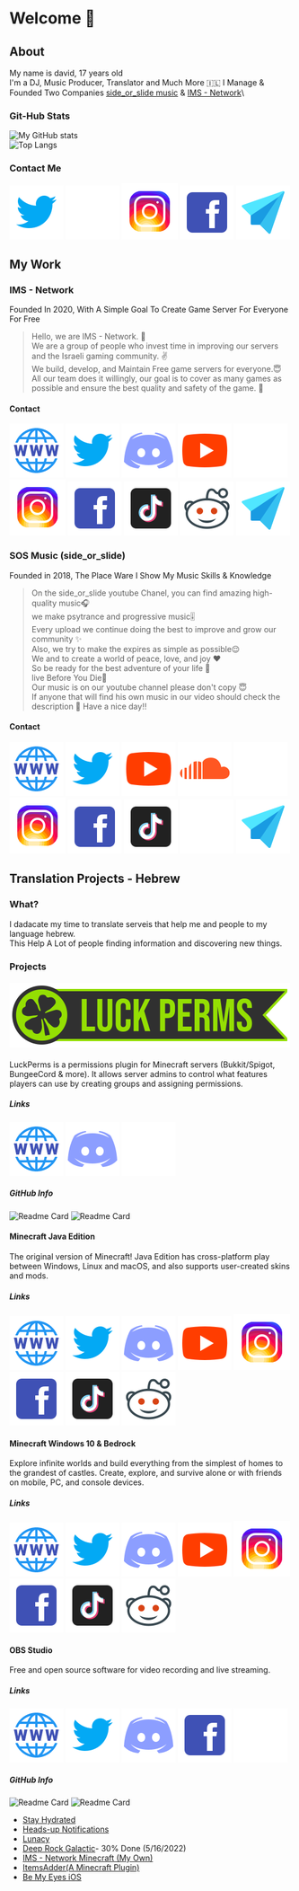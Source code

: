 # Welcome 👋
## About
My name is david, 17 years old\
I'm a DJ, Music Producer, Translator and Much More 🇮🇱
I Manage & Founded Two Companies [side_or_slide music](https://www.youtube.com/c/sideorslideMusic) & [IMS - Network](https://israelmincraftml.wixsite.com/ims-network)\
### Git-Hub Stats
![My GitHub stats](https://github-readme-stats.vercel.app/api?username=thefourcraft&show_icons=true&theme=dark)\
![Top Langs](https://github-readme-stats.vercel.app/api/top-langs/?username=thefourcraft&theme=dark&langs_count=8)
### Contact Me
[![Twitter-logo](photos/Twitter-icon.svg)](https://twitter.com/thefourcraft)
[![GitHub-logo](photos/Github-icon.svg)](https://github.com/thefourcraft)
[![Instagram-logo](photos/Instagram-icon.svg)](https://www.instagram.com/david_furman/)
[![Facebook-logo](photos/Facebook-icon.svg)](https://www.facebook.com/david2004furman)
[![Email-logo](photos/Email-icon.svg)](mailto:coo@ims-network.net?subject=[GitHub])
## My Work
### IMS - Network
Founded In 2020, With A Simple Goal To Create Game Server For Everyone For Free
> Hello, we are IMS - Network. 👋\
We are a group of people who invest time in improving our servers and the Israeli gaming community. ✌️\
We build, develop, and Maintain
Free game servers for everyone.😇\
All our team does it willingly, our goal is to cover as many games as possible and ensure the best quality and safety of the game. 🤩
#### Contact
[![Website-logo](photos/Website-icon.svg)](https://israelmincraftml.wixsite.com/ims-network)
[![Twitter-logo](photos/Twitter-icon.svg)](https://twitter.com/network_ims)
[![Discord-logo](photos/Discord-icon.svg)](https://discord.ims-network.net)
[![YouTube-logo](photos/Play-icon.svg)](https://www.youtube.com/channel/UC2k502VERIriL01UtnpE_wQ)
[![GitHub-logo](photos/Github-icon.svg)](https://github.com/IMS-Network)
[![Instagram-logo](photos/Instagram-icon.svg)](https://www.instagram.com/ims__network/)
[![Facebook-logo](photos/Facebook-icon.svg)](https://www.facebook.com/IMSNetworkOfficial)
[![TikTok-logo](photos/Tiktok-icon.svg)](https://www.tiktok.com/@ims_network)
[![Reddit-logo](photos/Reddit-icon.svg)](https://www.reddit.com/r/IMS_Network/)
[![Email-logo](photos/Email-icon.svg)](mailto:support@ims-network.net?subject=[GitHub])
### SOS Music (side_or_slide)
Founded in 2018, The Place Ware I Show My Music Skills & Knowledge
> On the side_or_slide youtube Chanel, you can find amazing high-quality music🎧\
we make psytrance and progressive music🎚️\
Every upload we continue doing the best to improve and grow our community ✨\
Also, we try to make the expires as simple as possible😌\
We and to create a world of peace, love, and joy ❤️\
So be ready for the best adventure of your life 🤩\
live Before You Die🥂\
Our music is on our youtube channel please don't copy 😇\
If anyone that will find his own music in our video should check the description 🧐
Have a nice day‼️
#### Contact
[![Website-logo](photos/Website-icon.svg)](https://yousideorslide7715.wixsite.com/website)
[![Twitter-logo](photos/Twitter-icon.svg)](https://twitter.com/or_slide)
[![YouTube-logo](photos/Play-icon.svg)](https://www.youtube.com/channel/UCEGkCJFSotCr4F4sMmshHsA)
[![Soundcloud-logo](photos/Soundcloud-icon.svg)](https://soundcloud.com/side_or-slide)
[![Mixcloud-logo](photos/Mixcloud-icon.svg)](https://www.mixcloud.com/side_or_slide/)
[![Instagram-logo](photos/Instagram-icon.svg)](https://www.instagram.com/side_or_slide/)
[![Facebook-logo](photos/Facebook-icon.svg)](https://www.facebook.com/sideorslide)
[![TikTok-logo](photos/Tiktok-icon.svg)](https://www.tiktok.com/@side_or_slide)
[![Fandom-logo](photos/Fandom-icon.svg)](https://trance.fandom.com/wiki/Side_or_slide)
[![Email-logo](photos/Email-icon.svg)](mailto:you.side.or.slide.7715@gmail.com?subject=[GitHub])
## Translation Projects - Hebrew
### What?
I dadacate my time to translate serveis that help me and people to my language hebrew.\
This Help A Lot of people finding information and discovering new things.
### Projects
#### ![Lackperms-logo](photos/LackPerms.svg)
LuckPerms is a permissions plugin for Minecraft servers (Bukkit/Spigot, BungeeCord & more). It allows server admins to control what features players can use by creating groups and assigning permissions.
##### Links
[![Website-logo](photos/Website-icon.svg)](https://luckperms.net/)
[![Discord-logo](photos/Discord-icon.svg)](https://discord.gg/luckperms)
[![GitHub-logo](photos/Github-icon.svg)](https://github.com/LuckPerms/LuckPerms)
##### GitHub Info
![Readme Card](https://github-readme-stats.vercel.app/api/pin/?username=LuckPerms&repo=LuckPerms&theme=dark)
![Readme Card](https://github-readme-stats.vercel.app/api/pin/?username=LuckPerms&repo=LuckPermsWeb&theme=dark)
#### Minecraft Java Edition
The original version of Minecraft! Java Edition has cross-platform play between Windows, Linux and macOS, and also supports user-created skins and mods.
##### Links
[![Website-logo](photos/Website-icon.svg)](https://www.minecraft.net/en-us/store/minecraft-java-edition)
[![Twitter-logo](photos/Twitter-icon.svg)](https://twitter.com/Minecraft)
[![Discord-logo](photos/Discord-icon.svg)](https://discord.com/invite/minecraft)
[![YouTube-logo](photos/Play-icon.svg)](https://www.youtube.com/minecraft)
[![Instagram-logo](photos/Instagram-icon.svg)](https://www.instagram.com/minecraft/)
[![Facebook-logo](photos/Facebook-icon.svg)](https://www.facebook.com/minecraft/)
[![TikTok-logo](photos/Tiktok-icon.svg)](https://www.tiktok.com/@ims_network)
[![Reddit-logo](photos/Reddit-icon.svg)](https://www.reddit.com/r/Minecraft/)
#### Minecraft Windows 10 & Bedrock
Explore infinite worlds and build everything from the simplest of homes to the grandest of castles. Create, explore, and survive alone or with friends on mobile, PC, and console devices.
##### Links
[![Website-logo](photos/Website-icon.svg)](https://www.minecraft.net/en-us/store/minecraft-windows10)
[![Twitter-logo](photos/Twitter-icon.svg)](https://twitter.com/Minecraft)
[![Discord-logo](photos/Discord-icon.svg)](https://discord.com/invite/minecraft)
[![YouTube-logo](photos/Play-icon.svg)](https://www.youtube.com/minecraft)
[![Instagram-logo](photos/Instagram-icon.svg)](https://www.instagram.com/minecraft/)
[![Facebook-logo](photos/Facebook-icon.svg)](https://www.facebook.com/minecraft/)
[![TikTok-logo](photos/Tiktok-icon.svg)](https://www.tiktok.com/@ims_network)
[![Reddit-logo](photos/Reddit-icon.svg)](https://www.reddit.com/r/Minecraft/)
#### OBS Studio
Free and open source software for video recording and live streaming.
##### Links
[![Website-logo](photos/Website-icon.svg)](https://obsproject.com/)
[![Twitter-logo](photos/Twitter-icon.svg)](https://twitter.com/OBSProject)
[![Discord-logo](photos/Discord-icon.svg)](https://obsproject.com/discord)
[![Facebook-logo](photos/Facebook-icon.svg)](https://facebook.com/OpenBroadcasterSoftware)
[![GitHub-logo](photos/Github-icon.svg)](https://github.com/obsproject/obs-studio)
##### GitHub Info
![Readme Card](https://github-readme-stats.vercel.app/api/pin/?username=obsproject&repo=obs-studio&theme=dark)
![Readme Card](https://github-readme-stats.vercel.app/api/pin/?username=obsproject&repo=obs-crowdin-sync&theme=dark)
* [Stay Hydrated](https://www.gndzkrkc.com/stayhydrated/)
* [Heads-up Notifications](http://simen.codes/app/android-5-headsup-notifications/)
* [Lunacy](https://icons8.com/lunacy)
* [Deep Rock Galactic](https://store.steampowered.com/app/548430/Deep_Rock_Galactic/)- 30% Done (5/16/2022)
* [IMS - Network Minecraft (My Own)](https://israelmincraftml.wixsite.com/ims-network)
* [ItemsAdder(A Minecraft Plugin)](https://spigot.devs.beer/itemsadder/)
* [Be My Eyes iOS](https://www.bemyeyes.com/)
